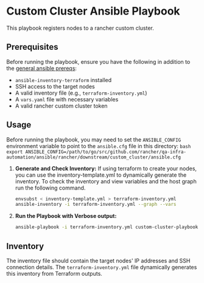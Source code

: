 # Custom Cluster Ansible Playbook

This playbook registers nodes to a rancher custom cluster.

## Prerequisites

Before running the playbook, ensure you have the following in addition to the [general ansible prereqs](../README.md):

* `ansible-inventory-terraform` installed
* SSH access to the target nodes
* A valid inventory file (e.g., `terraform-inventory.yml`)
* A `vars.yaml` file with necessary variables
* A valid rancher custom cluster token

## Usage

Before running the playbook, you may need to set the `ANSIBLE_CONFIG` environment variable to point to the `ansible.cfg` file in this directory:
    ```bash
    export ANSIBLE_CONFIG=/path/to/go/src/github.com/rancher/qa-infra-automation/ansible/rancher/downstream/custom_cluster/ansible.cfg
    ```
1.  **Generate and Check Inventory:**
    If using terraform to create your nodes, you can use the inventory-template.yml to dynamically generate the inventory.
    To check the inventory and view variables and the host graph run the following command.
    ```bash
    envsubst < inventory-template.yml > terraform-inventory.yml
    ansible-inventory -i terraform-inventory.yml --graph --vars
    ```

2.  **Run the Playbook with Verbose output:**

    ```bash
    ansible-playbook -i terraform-inventory.yml custom-cluster-playbook.yml
    ```

## Inventory

The inventory file should contain the target nodes' IP addresses and SSH connection details. The `terraform-inventory.yml` file dynamically generates this inventory from Terraform outputs.

